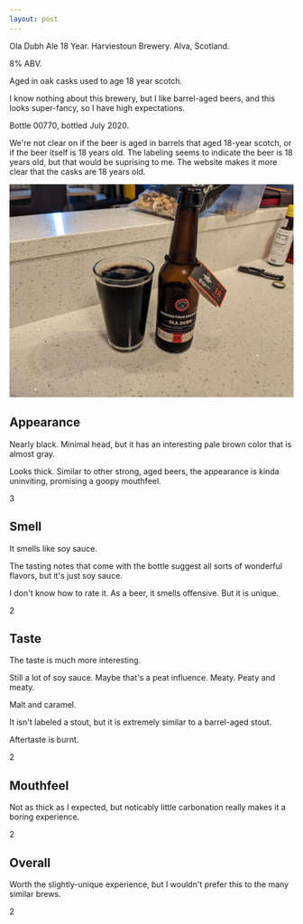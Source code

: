 ```yaml
---
layout: post
---
```

Ola Dubh Ale 18 Year.
Harviestoun Brewery.
Alva, Scotland.

8% ABV.

Aged in oak casks used to age 18 year scotch.

I know nothing about this brewery,
but I like barrel-aged beers,
and this looks super-fancy,
so I have high expectations.

Bottle 00770, bottled July 2020.

We're not clear on if the beer is aged in barrels that
aged 18-year scotch,
or if the beer itself is 18 years old.
The labeling seems to indicate the beer is 18 years old,
but that would be suprising to me.
The website makes it more clear that the casks are 18 years old.

<img class="beer-photo" src="/beer/images/2021-05-22-harviestoun-ola-dubh-ale-18-year.jpg"/>


## Appearance

Nearly black.
Minimal head,
but it has an interesting pale brown color that is almost gray.

Looks thick.
Similar to other strong, aged beers,
the appearance is kinda uninviting,
promising a goopy mouthfeel.

3


## Smell

It smells like soy sauce.

The tasting notes that come with the bottle
suggest all sorts of wonderful flavors,
but it's just soy sauce.

I don't know how to rate it.
As a beer, it smells offensive.
But it is unique.

2


## Taste

The taste is much more interesting.

Still a lot of soy sauce.
Maybe that's a peat influence.
Meaty.
Peaty and meaty.

Malt and caramel.

It isn't labeled a stout,
but it is extremely similar to a barrel-aged stout.

Aftertaste is burnt.

2


## Mouthfeel

Not as thick as I expected,
but noticably little carbonation
really makes it a boring experience.

2


## Overall

Worth the slightly-unique experience,
but I wouldn't prefer this to the many similar brews.

2
